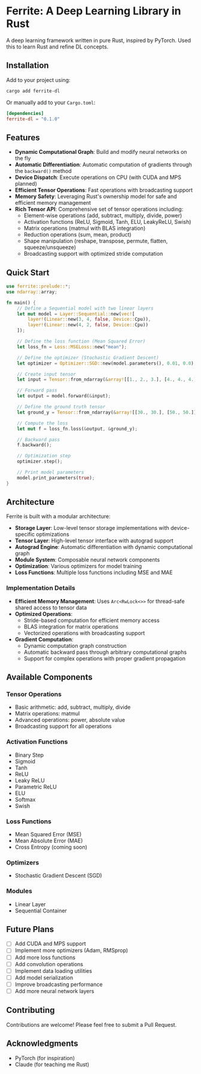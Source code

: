 # Ferrite: A Deep Learning Library in Rust

A deep learning framework written in pure Rust, inspired by PyTorch. Used this to learn Rust and refine DL concepts.

## Installation

Add to your project using:
```bash
cargo add ferrite-dl
```

Or manually add to your `Cargo.toml`:
```toml
[dependencies]
ferrite-dl = "0.1.0"
```

## Features

- **Dynamic Computational Graph**: Build and modify neural networks on the fly
- **Automatic Differentiation**: Automatic computation of gradients through the `backward()` method
- **Device Dispatch**: Execute operations on CPU (with CUDA and MPS planned)
- **Efficient Tensor Operations**: Fast operations with broadcasting support
- **Memory Safety**: Leveraging Rust's ownership model for safe and efficient memory management
- **Rich Tensor API**: Comprehensive set of tensor operations including:
  - Element-wise operations (add, subtract, multiply, divide, power)
  - Activation functions (ReLU, Sigmoid, Tanh, ELU, LeakyReLU, Swish)
  - Matrix operations (matmul with BLAS integration)
  - Reduction operations (sum, mean, product)
  - Shape manipulation (reshape, transpose, permute, flatten, squeeze/unsqueeze)
  - Broadcasting support with optimized stride computation

## Quick Start

```rust
use ferrite::prelude::*;
use ndarray::array;

fn main() {
    // Define a Sequential model with two linear layers
    let mut model = Layer::Sequential::new(vec![
        layer!(Linear::new(3, 4, false, Device::Cpu)),
        layer!(Linear::new(4, 2, false, Device::Cpu))
    ]);

    // Define the loss function (Mean Squared Error)
    let loss_fn = Loss::MSELoss::new("mean");

    // Define the optimizer (Stochastic Gradient Descent)
    let optimizer = Optimizer::SGD::new(model.parameters(), 0.01, 0.0);

    // Create input tensor
    let input = Tensor::from_ndarray(&array![[1., 2., 3.], [4., 4., 4.]], Device::Cpu, Some(true));

    // Forward pass
    let output = model.forward(&input);

    // Define the ground truth tensor
    let ground_y = Tensor::from_ndarray(&array![[30., 30.], [50., 50.]], Device::Cpu, Some(false));

    // Compute the loss
    let mut f = loss_fn.loss(&output, &ground_y);

    // Backward pass
    f.backward();

    // Optimization step
    optimizer.step();

    // Print model parameters
    model.print_parameters(true);
}
```

## Architecture

Ferrite is built with a modular architecture:

- **Storage Layer**: Low-level tensor storage implementations with device-specific optimizations
- **Tensor Layer**: High-level tensor interface with autograd support
- **Autograd Engine**: Automatic differentiation with dynamic computational graph
- **Module System**: Composable neural network components
- **Optimization**: Various optimizers for model training
- **Loss Functions**: Multiple loss functions including MSE and MAE

### Implementation Details

- **Efficient Memory Management**: Uses `Arc<RwLock<>>` for thread-safe shared access to tensor data
- **Optimized Operations**: 
  - Stride-based computation for efficient memory access
  - BLAS integration for matrix operations
  - Vectorized operations with broadcasting support
- **Gradient Computation**:
  - Dynamic computation graph construction
  - Automatic backward pass through arbitrary computational graphs
  - Support for complex operations with proper gradient propagation

## Available Components

### Tensor Operations
- Basic arithmetic: add, subtract, multiply, divide
- Matrix operations: matmul
- Advanced operations: power, absolute value
- Broadcasting support for all operations

### Activation Functions
- Binary Step
- Sigmoid
- Tanh
- ReLU
- Leaky ReLU
- Parametric ReLU
- ELU
- Softmax
- Swish

### Loss Functions
- Mean Squared Error (MSE)
- Mean Absolute Error (MAE)
- Cross Entropy (coming soon)

### Optimizers
- Stochastic Gradient Descent (SGD)

### Modules
- Linear Layer
- Sequential Container

## Future Plans

- [ ] Add CUDA and MPS support
- [ ] Implement more optimizers (Adam, RMSprop)
- [ ] Add more loss functions
- [ ] Add convolution operations
- [ ] Implement data loading utilities
- [ ] Add model serialization
- [ ] Improve broadcasting performance
- [ ] Add more neural network layers

## Contributing

Contributions are welcome! Please feel free to submit a Pull Request.

## Acknowledgments

- PyTorch (for inspiration)
- Claude (for teaching me Rust)
